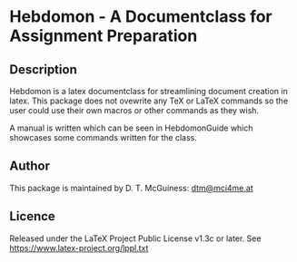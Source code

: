 # Hebdomon - A Documentclass for Assignment Preparation

## Description

Hebdomon is a latex documentclass for streamlining document creation in latex. This
package does not ovewrite any TeX or LaTeX commands so the user could use their own
macros or other commands as they wish.

A manual is written which can be seen in HebdomonGuide which showcases some commands written for the class.

## Author

This package is maintained by D. T. McGuiness: dtm@mci4me.at

## Licence

Released under the LaTeX Project Public License v1.3c or later. 
See https://www.latex-project.org/lppl.txt
